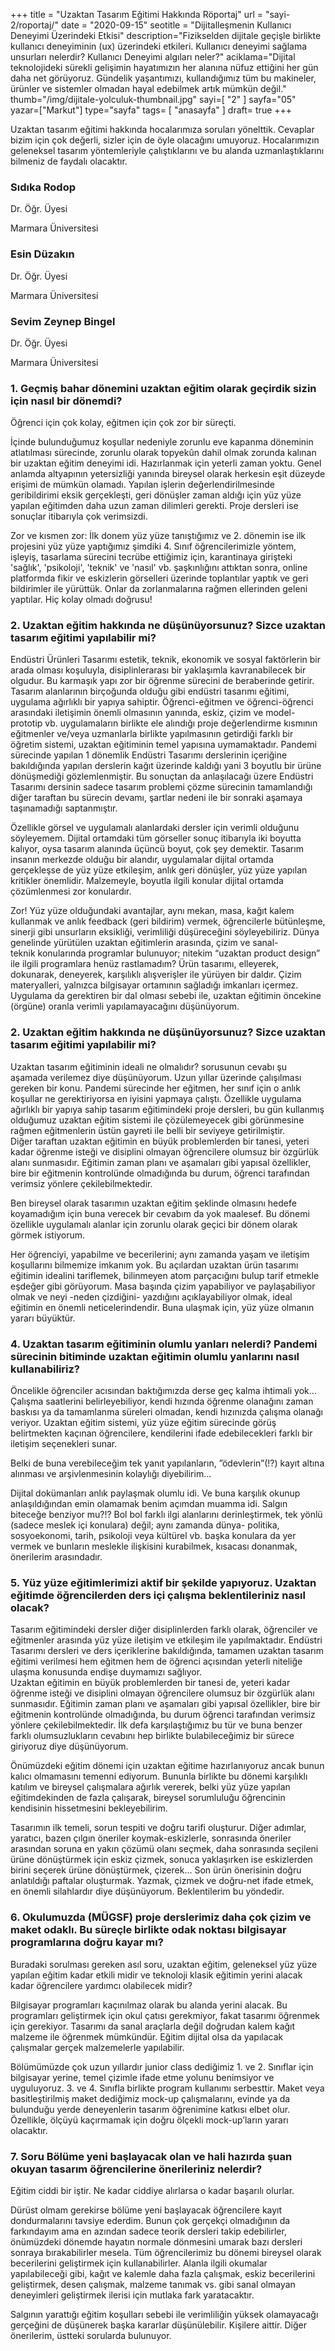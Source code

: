 +++
title = "Uzaktan Tasarım Eğitimi Hakkında Röportaj"
url = "sayi-2/roportaj/"
date = "2020-09-15"
seotitle = "Dijitalleşmenin Kullanıcı Deneyimi Üzerindeki Etkisi"
description="Fizikselden dijitale geçişle birlikte kullanıcı deneyiminin (ux) üzerindeki etkileri. Kullanıcı deneyimi sağlama unsurları nelerdir? Kullanıcı Deneyimi algıları neler?"
aciklama="Dijital teknolojideki sürekli gelişimin hayatımızın her alanına nüfuz ettiğini her gün daha net görüyoruz. Gündelik yaşantımızı, kullandığımız tüm bu makineler, ürünler ve sistemler olmadan hayal edebilmek artık mümkün değil."
thumb="/img/dijitale-yolculuk-thumbnail.jpg"
sayi=[
"2"
]
sayfa="05"
yazar=["Markut"]
type="sayfa"
tags= [
"anasayfa"
]
draft= true
+++
<div class="container">
    <p class="mt-5">Uzaktan tasarım eğitimi hakkında hocalarımıza soruları yönelttik. Cevaplar bizim için çok değerli, sizler için de öyle olacağını umuyoruz. Hocalarımızın geleneksel tasarım yöntemleriyle çalıştıklarını ve bu alanda uzmanlaştıklarını bilmeniz de faydalı olacaktır.</p>
    <div class="row">
        <div class="col-md-4 bg-grey">
           <h3>Sıdıka Rodop</h3>
           <p>Dr. Öğr. Üyesi</p>
            <p>Marmara Üniversitesi</p>          
        </div>
        <div class="col-md-4 bg-green">
            <h3>Esin Düzakın</h3>
            <p>Dr. Öğr. Üyesi</p>
             <p>Marmara Üniversitesi</p>
        </div>
        <div class="col-md-4 bg-yellow">
            <h3>Sevim Zeynep Bingel</h3>
            <p>Dr. Öğr. Üyesi</p>
            <p>Marmara Üniversitesi</p>  
        </div>
    </div>
    <h3>1. Geçmiş bahar dönemini uzaktan eğitim olarak geçirdik sizin için nasıl bir dönemdi?</h3>
    <div class="row">
        <div class="col-md-4 bg-grey">
            <p>Öğrenci için çok kolay, eğitmen için çok zor bir süreçti.</p>
        </div>
        <div class="col-md-4 bg-green">
            <p>İçinde bulunduğumuz koşullar nedeniyle zorunlu eve kapanma döneminin atlatılması sürecinde, zorunlu olarak topyekûn dahil olmak zorunda kalınan bir uzaktan eğitim deneyimi idi. Hazırlanmak için yeterli zaman yoktu. Genel anlamda altyapının yetersizliği yanında bireysel olarak herkesin eşit düzeyde erişimi de mümkün olamadı. Yapılan işlerin değerlendirilmesinde geribildirimi eksik gerçekleşti, geri dönüşler zaman aldığı için yüz yüze yapılan eğitimden daha uzun zaman dilimleri gerekti. Proje dersleri ise sonuçlar itibarıyla çok verimsizdi.</p>
        </div>
        <div class="col-md-4 bg-yellow">
            <p>Zor ve kısmen zor: İlk donem yüz yüze tanıştığımız ve 2. dönemin ise ilk projesini yüz yüze yaptığımız şimdiki 4. Sınıf öğrencilerimizle yöntem, işleyiş, tasarlama sürecini tecrübe ettiğimiz için, karantinaya girişteki 'sağlık', 'psikoloji', 'teknik' ve 'nasıl' vb. şaşkınlığını attıktan sonra, online platformda fikir ve eskizlerin görselleri üzerinde toplantılar yaptık ve geri bildirimler ile yürüttük. Onlar da zorlanmalarına rağmen ellerinden geleni yaptılar. Hiç kolay olmadı doğrusu!</p>
        </div>
    </div>
    <h3>2. Uzaktan eğitim hakkında ne düşünüyorsunuz? Sizce uzaktan tasarım eğitimi yapılabilir mi?</h3>
    <div class="row">
        <div class="col-md-4 bg-grey">
            <p>Endüstri Ürünleri Tasarımı estetik, teknik, ekonomik ve sosyal faktörlerin bir arada olması koşuluyla, disiplinlerarası bir yaklaşımla kavranabilecek bir olgudur. Bu karmaşık yapı zor bir öğrenme sürecini de beraberinde getirir. <br> Tasarım alanlarının birçoğunda olduğu gibi endüstri tasarımı eğitimi, uygulama ağırlıklı bir yapıya sahiptir. Öğrenci-eğitmen ve öğrenci-öğrenci arasındaki iletişimin önemli olmasının yanında, eskiz, çizim ve model-prototip vb. uygulamaların birlikte ele alındığı proje değerlendirme kısmının eğitmenler ve/veya uzmanlarla birlikte yapılmasının getirdiği farklı bir öğretim sistemi, uzaktan eğitiminin temel yapısına uymamaktadır. Pandemi sürecinde yapılan 1 dönemlik Endüstri Tasarımı derslerinin içeriğine bakıldığında yapılan derslerin kağıt üzerinde kaldığı yani 3 boyutlu bir ürüne dönüşmediği gözlemlenmiştir. Bu sonuçtan da anlaşılacağı üzere Endüstri Tasarımı dersinin sadece tasarım problemi çözme sürecinin tamamlandığı diğer taraftan bu sürecin devamı, şartlar nedeni ile bir sonraki aşamaya taşınamadığı saptanmıştır.</p>
        </div>
        <div class="col-md-4 bg-green">
            <p>Özellikle görsel ve uygulamalı alanlardaki dersler için verimli olduğunu söyleyemem. Dijital ortamdaki tüm görseller sonuç itibarıyla iki boyutta kalıyor, oysa tasarım alanında üçüncü boyut, çok şey demektir. Tasarım insanın merkezde olduğu bir alandır, uygulamalar dijital ortamda gerçekleşse de yüz yüze etkileşim, anlık geri dönüşler, yüz yüze yapılan kritikler önemlidir. Malzemeyle, boyutla ilgili konular dijital ortamda çözümlenmesi zor konulardır.</p>
        </div>
        <div class="col-md-4 bg-yellow">
            <p>Zor! Yüz yüze olduğundaki avantajlar, aynı mekan, masa, kağıt kalem kullanmak ve anlık feedback (geri bildirim) vermek, öğrencilerle bütünleşme, sinerji gibi unsurların eksikliği, verimliliği düşüreceğini söyleyebiliriz. Dünya genelinde yürütülen uzaktan eğitimlerin arasında, çizim ve sanal-teknik konularında programlar bulunuyor; nitekim “uzaktan product design” ile ilgili programlara henüz rastlamadım? Ürün tasarımı, elleyerek, dokunarak, deneyerek, karşılıklı alışverişler ile yürüyen bir daldır. Çizim materyalleri, yalnızca bilgisayar ortamının sağladığı imkanları içermez. Uygulama da gerektiren bir dal olması sebebi ile, uzaktan eğitimin öncekine (örgüne) oranla verimli yapılamayacağını düşünüyorum.</p>
        </div>
    </div>
    <h3>2. Uzaktan eğitim hakkında ne düşünüyorsunuz? Sizce uzaktan tasarım eğitimi yapılabilir mi?</h3>
    <div class="row">
        <div class="col-md-4 bg-grey">
            <p>Uzaktan tasarım eğitiminin ideali ne olmalıdır? sorusunun cevabı şu aşamada verilemez diye düşünüyorum. Uzun yıllar üzerinde çalışılması gereken bir konu. Pandemi sürecinde her eğitmen, her sınıf için o anlık koşullar ne gerektiriyorsa en iyisini yapmaya çalıştı. Özellikle uygulama ağırlıklı bir yapıya sahip tasarım eğitimindeki proje dersleri, bu gün kullanmış olduğumuz uzaktan eğitim sistemi ile çözülemeyecek gibi görünmesine rağmen eğitmenlerin üstün gayreti ile belli bir seviyeye getirilmiştir. <br> Diğer taraftan uzaktan eğitimin en büyük problemlerden bir tanesi, yeteri kadar öğrenme isteği ve disiplini olmayan öğrencilere olumsuz bir özgürlük alanı sunmasıdır. Eğitimin zaman planı ve aşamaları gibi yapısal özellikler, bire bir eğitmenin kontrolünde olmadığında bu durum, öğrenci tarafından verimsiz yönlere çekilebilmektedir.</p>
        </div>
        <div class="col-md-4 bg-green">
            <p>Ben bireysel olarak tasarımın uzaktan eğitim şeklinde olmasını hedefe koyamadığım için buna verecek bir cevabım da yok maalesef. Bu dönemi özellikle uygulamalı alanlar için zorunlu olarak geçici bir dönem olarak görmek istiyorum.</p>
        </div>
        <div class="col-md-4 bg-yellow">
            <p>Her öğrenciyi, yapabilme ve becerilerini; aynı zamanda yaşam ve iletişim koşullarını bilmemize imkanım yok. Bu açılardan uzaktan ürün tasarımı eğitimin idealini tariflemek, bilinmeyen atom parçacığını bulup tarif etmekle eşdeğer gibi görüyorum. Masa başında çizim yapabiliyor ve paylaşabiliyor olmak ve neyi -neden çizdiğini- yazdığını açıklayabiliyor olmak, ideal eğitimin en önemli neticelerindendir. Buna ulaşmak için, yüz yüze olmanın yararı büyüktür.</p>
        </div>
    </div>
    <h3>4. Uzaktan tasarım eğitiminin olumlu yanları nelerdi? Pandemi sürecinin bitiminde uzaktan eğitimin olumlu yanlarını nasıl kullanabiliriz?</h3>
    <div class="row">
        <div class="col-md-4 bg-grey">
            <p>Öncelikle öğrenciler acısından baktığımızda derse geç kalma ihtimali yok… Çalışma saatlerini belirleyebiliyor, kendi hızında öğrenme olanağını zaman baskısı ya da tamamlanma süreleri olmadan, kendi hızınızda çalışma olanağı veriyor. Uzaktan eğitim sistemi, yüz yüze eğitim sürecinde görüş belirtmekten kaçınan öğrencilere, kendilerini ifade edebilecekleri farklı bir iletişim seçenekleri sunar.</p>
        </div>
        <div class="col-md-4 bg-green">
            <p>Belki de buna verebileceğim tek yanıt yapılanların, ”ödevlerin”(!?) kayıt altına alınması ve arşivlenmesinin kolaylığı diyebilirim...</p>
        </div>
        <div class="col-md-4 bg-yellow">
            <p>Dijital dokümanları anlık paylaşmak olumlu idi. Ve buna karşılık okunup anlaşıldığından emin olamamak benim açımdan muamma idi. Salgın biteceğe benziyor mu?!? Bol bol farklı ilgi alanlarını derinleştirmek, tek yönlü (sadece meslek içi konulara) değil; aynı zamanda dünya- politika, sosyoekonomi, tarih, psikoloji veya kültürel vb. başka konulara da yer vermek ve bunların meslekle ilişkisini kurabilmek, kısacası donanmak, önerilerim arasındadır.</p>
        </div>
    </div>
    <h3>5. Yüz yüze eğitimlerimizi aktif bir şekilde yapıyoruz. Uzaktan eğitimde öğrencilerden ders içi çalışma beklentileriniz nasıl olacak?</h3>
    <div class="row">
        <div class="col-md-4 bg-grey">
            <p>Tasarım eğitimindeki dersler diğer disiplinlerden farklı olarak, öğrenciler ve eğitmenler arasında yüz yüze iletişim ve etkileşim ile yapılmaktadır. Endüstri Tasarımı dersleri ve ders içeriklerine bakıldığında, tamamen uzaktan tasarım eğitimi verilmesi hem eğitmen hem de öğrenci açısından yeterli niteliğe ulaşma konusunda endişe duymamızı sağlıyor. <br> Uzaktan eğitimin en büyük problemlerden bir tanesi de, yeteri kadar öğrenme isteği ve disiplini olmayan öğrencilere olumsuz bir özgürlük alanı sunmasıdır. Eğitimin zaman planı ve aşamaları gibi yapısal özellikler, bire bir eğitmenin kontrolünde olmadığında, bu durum öğrenci tarafından verimsiz yönlere çekilebilmektedir. İlk defa karşılaştığımız bu tür ve buna benzer farklı olumsuzlukların cevabını hep birlikte bulabileceğimiz bir sürece giriyoruz diye düşünüyorum.</p>
        </div>
        <div class="col-md-4 bg-green">
            <p>Önümüzdeki eğitim dönemi için uzaktan eğitime hazırlanıyoruz ancak bunun kalıcı olmamasını temenni ediyorum. Bununla birlikte bu dönemi karşılıklı katılım ve bireysel çalışmalara ağırlık vererek, belki yüz yüze yapılan eğitimdekinden de fazla çalışarak, bireysel sorumluluğu öğrencinin kendisinin hissetmesini bekleyebilirim.</p>
        </div>
        <div class="col-md-4 bg-yellow">
            <p>Tasarımın ilk temeli, sorun tespiti ve doğru tarifi oluşturur. Diğer adımlar, yaratıcı, bazen çılgın öneriler koymak-eskizlerle, sonrasında öneriler arasından soruna en yakın çözümü olanı seçmek, daha sonrasında seçileni ürüne dönüştürmek için eskiz çizmek, sonuca yaklaşırken ise eskizlerden birini seçerek ürüne dönüştürmek, çizerek… Son ürün önerisinin doğru anlatıldığı paftalar oluşturmak. Yazmak, çizmek ve doğru-net ifade etmek, en önemli silahlardır diye düşünüyorum. Beklentilerim bu yöndedir.</p>
        </div>
    </div>
    <h3>6. Okulumuzda (MÜGSF) proje derslerimiz daha çok çizim ve maket odaklı. Bu süreçle birlikte odak noktası bilgisayar programlarına doğru kayar mı?</h3>
    <div class="row">
        <div class="col-md-4 bg-grey">
            <p>Buradaki sorulması gereken asıl soru, uzaktan eğitim, geleneksel yüz yüze yapılan eğitim kadar etkili midir ve teknoloji klasik eğitimin yerini alacak kadar öğrencilere yardımcı olabilecek midir?</p>
        </div>
        <div class="col-md-4 bg-green">
            <p>Bilgisayar programları kaçınılmaz olarak bu alanda yerini alacak. Bu programları geliştirmek için okul çatısı gerekmiyor, fakat tasarımı öğrenmek için gerekiyor. Tasarımı da sanal araçlarla değil doğrudan kalem kağıt malzeme ile öğrenmek mümkündür. Eğitim dijital olsa da yapılacak çalışmalar gerçek malzemelerle yapılabilir.</p>
        </div>
        <div class="col-md-4 bg-yellow">
            <p>Bölümümüzde çok uzun yıllardır junior class dediğimiz 1. ve 2. Sınıflar için bilgisayar yerine, temel çizimle ifade etme yolunu benimsiyor ve uyguluyoruz. 3. ve 4. Sınıfla birlikte program kullanımı serbesttir. Maket veya basitleştirilmiş maket dediğimiz mock-up çalışmalarını, evinde ya da bulunduğu yerde deneyenlerin tasarım öğrenimine katkısı elbet olur. Özellikle, ölçüyü kaçırmamak için doğru ölçekli mock-up’ların yararı olacaktır.</p>
        </div>
    </div>
    <h3>7. Soru Bölüme yeni başlayacak olan ve hali hazırda şuan okuyan tasarım öğrencilerine önerileriniz nelerdir?</h3>
    <div class="row">
        <div class="col-md-4 bg-grey">
            <p>Eğitim ciddi bir iştir. Ne kadar ciddiye alırlarsa o kadar başarılı olurlar.</p>
        </div>
        <div class="col-md-4 bg-green">
            <p>Dürüst olmam gerekirse bölüme yeni başlayacak öğrencilere kayıt dondurmalarını tavsiye ederdim. Bunun çok gerçekçi olmadığının da farkındayım ama en azından sadece teorik dersleri takip edebilirler, önümüzdeki dönemde hayatın normale dönmesini umarak bazı dersleri sonraya bırakabilirler mesela. Tüm öğrencilerimiz bu dönemi bireysel olarak becerilerini geliştirmek için kullanabilirler. Alanla ilgili okumalar yapılabileceği gibi, kağıt ve kalemle daha fazla çalışmak, eskiz becerilerini geliştirmek, desen çalışmak, malzeme tanımak vs. gibi sanal olmayan deneyimleri geliştirmek ilerisi için mutlaka fark yaratacaktır.</p>
        </div>
        <div class="col-md-4 bg-yellow">
            <p>Salgının yarattığı eğitim koşulları sebebi ile verimliliğin yüksek olamayacağı gerçeğini de düşünerek başka kararlar düşünülebilir. Kişilere aittir. Diğer önerilerim, üstteki sorularda bulunuyor.</p>
        </div>
    </div>
</div>